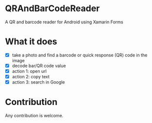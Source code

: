 # QRAndBarCodeReader
A QR and barcode reader for Android using Xamarin Forms

# What it does
- [x] take a photo and find a barcode or quick response (QR) code in the image
- [x] decode bar/QR code value
- [x] action 1: open url
- [x] action 2: copy text
- [x] action 3: search in Google

# Contribution
Any contribution is welcome.
